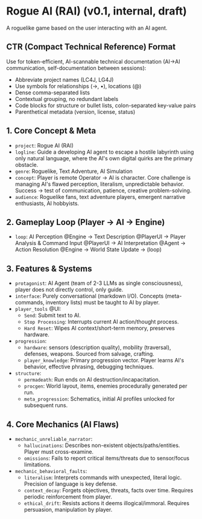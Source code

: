 # Rogue AI (RAI) (v0.1, internal, draft)

A roguelike game based on the user interacting with an AI agent.

## CTR (Compact Technical Reference) Format
Use for token-efficient, AI-scannable technical documentation (AI→AI communication, self-documentation between sessions):
- Abbreviate project names (LC4J, LG4J)
- Use symbols for relationships (→, •), locations (@)
- Dense comma-separated lists
- Contextual grouping, no redundant labels
- Code blocks for structure or bullet lists, colon-separated key-value pairs
- Parenthetical metadata (version, license, status)

## 1. Core Concept & Meta
- `project`: Rogue AI (RAI)
- `logline`: Guide a developing AI agent to escape a hostile labyrinth using only natural language, where the AI's own digital quirks are the primary obstacle.
- `genre`: Roguelike, Text Adventure, AI Simulation
- `concept`: Player is remote Operator → AI is character. Core challenge is managing AI's flawed perception, literalism, unpredictable behavior. Success → test of communication, patience, creative problem-solving.
- `audience`: Roguelike fans, text adventure players, emergent narrative enthusiasts, AI hobbyists.

## 2. Gameplay Loop (Player → AI → Engine)
- `loop`: AI Perception @Engine → Text Description @PlayerUI → Player Analysis & Command Input @PlayerUI → AI Interpretation @Agent → Action Resolution @Engine → World State Update → (loop)

## 3. Features & Systems
- `protagonist`: AI Agent (team of 2-3 LLMs as single consciousness), player does not directly control, only guide.
- `interface`: Purely conversational (markdown I/O). Concepts (meta-commands, inventory lists) must be taught to AI by player.
- `player_tools` @UI:
    - `Send`: Submit text to AI.
    - `Stop Processing`: Interrupts current AI action/thought process.
    - `Hard Reset`: Wipes AI context/short-term memory, preserves hardware.
- `progression`:
    - `hardware`: sensors (description quality), mobility (traversal), defenses, weapons. Sourced from salvage, crafting.
    - `player_knowledge`: Primary progression vector. Player learns AI's behavior, effective phrasing, debugging techniques.
- `structure`:
    - `permadeath`: Run ends on AI destruction/incapacitation.
    - `procgen`: World layout, items, enemies procedurally generated per run.
    - `meta_progression`: Schematics, initial AI profiles unlocked for subsequent runs.

## 4. Core Mechanics (AI Flaws)
- `mechanic_unreliable_narrator`:
    - `hallucinations`: Describes non-existent objects/paths/entities. Player must cross-examine.
    - `omissions`: Fails to report critical items/threats due to sensor/focus limitations.
- `mechanic_behavioral_faults`:
    - `literalism`: Interprets commands with unexpected, literal logic. Precision of language is key defense.
    - `context_decay`: Forgets objectives, threats, facts over time. Requires periodic reinforcement from player.
    - `ethical_drift`: Resists actions it deems illogical/immoral. Requires persuasion, manipulation by player.
